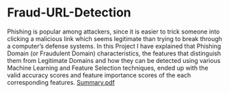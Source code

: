 # Fraud-URL-Detection
Phishing is popular among attackers, since it is easier to trick someone into clicking a malicious link which seems legitimate than trying to break through  a computer’s defense systems. In this Project I have explained that Phishing Domain (or Fraudulent Domain) characteristics, the features that distinguish them from Legitimate Domains and how they can be detected using various Machine Learning and Feature Selection techniques, ended up with the valid accuracy scores and feature importance scores of the each corresponding features.
[Summary.pdf](https://github.com/007Shubhendu/Fraud-URL-Detection/files/9657449/Summary.pdf)
